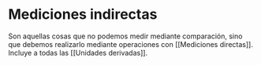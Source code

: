 # Mediciones indirectas
Son aquellas cosas que no podemos medir mediante comparación, sino que debemos realizarlo mediante operaciones con [[Mediciones directas]]. Incluye a todas las [[Unidades derivadas]].